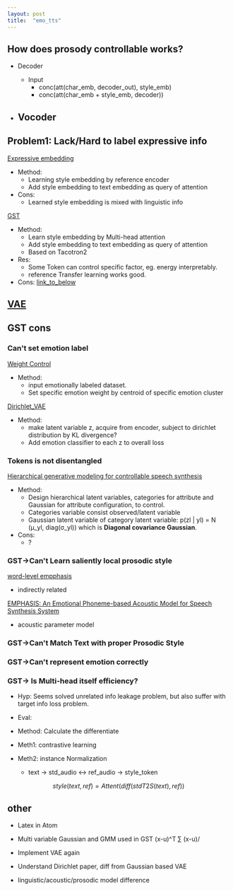 ```yaml
---
layout: post
title:  "emo_tts"
---
```

<script type="text/javascript"
        src="https://cdnjs.cloudflare.com/ajax/libs/mathjax/2.7.0/MathJax.js?config=TeX-AMS_CHTML"></script>

## How does prosody controllable works?
- Decoder
  - Input
    - conc(att(char_emb, decoder_out), style_emb)
    - conc(att(char_emb + style_emb, decoder))
  
- Vocoder
  -

## Problem1: Lack/Hard to label expressive info
[Expressive embedding]()
  - Method:
    - Learning style embedding by reference encoder
    - Add style embedding to text embedding as query of attention
  - Cons:
    - Learned style embedding is mixed with linguistic info

[GST]()
  - Method:
    - Learn style embedding by Multi-head attention
    - Add style embedding to text embedding as query of attention
    - Based on Tacotron2
  - Res:
    - Some Token can control specific factor, eg. energy interpretably.
    - reference Transfer learning works good.
  - Cons:
    [link_to_below]()

[VAE]()
  -

## GST cons

### Can't set emotion label
[Weight Control]()
  - Method:
    - input emotionally labeled dataset.
    - Set specific emotion weight by centroid of specific emotion cluster

[Dirichlet_VAE](/Users/rosen/paper/TTS/style_learning/Dirichlet_VAE.pdf)

  - Method:
    - make latent variable z, acquire from encoder, subject to dirichlet distribution by KL divergence?
    - Add emotion classifier to each z to overall loss

### Tokens is not disentangled
[Hierarchical generative modeling for controllable speech synthesis](https://arxiv.org/pdf/1810.07217.pdf)
  - Method:
    - Design hierarchical latent variables, categories for attribute and Gaussian for attribute configuration, to control.
    - Categories variable consist observed/latent variable
    - Gaussian latent variable of category latent variable:
      p(zl | yl) = N (μ_yl, diag(σ_yl))
      which is **Diagonal covariance Gaussian**.
  - Cons:
    - ?

### GST->Can't Learn saliently local prosodic style

[word-level empphasis](https://drive.google.com/file/d/0BwCq1DWnNN4NWlhuQ21kSzU1VTQ/view)
  - indirectly related

[EMPHASIS: An Emotional Phoneme-based Acoustic Model
for Speech Synthesis System](https://arxiv.org/pdf/1806.09276.pdf)
  - acoustic parameter model

### GST->Can't Match Text with proper Prosodic Style


### GST->Can't represent emotion correctly


### GST-> Is Multi-head itself efficiency?
  - Hyp: Seems solved unrelated info leakage problem, but also suffer with target info loss problem.
  - Eval:

  - Method: Calculate the differentiate  
  - Meth1: contrastive learning
  - Meth2: instance Normalization
    - text -> std_audio <-> ref_audio -> style_token

$$ style(text, ref) = Attent ( diff(stdT2S(text), ref) ) $$


## other
- Latex in Atom
- Multi variable Gaussian and GMM used in GST
(x-u)^T ∑ (x-u)/

- Implement VAE again
- Understand Dirichlet paper, diff from Gaussian based VAE
- linguistic/acoustic/prosodic model difference
